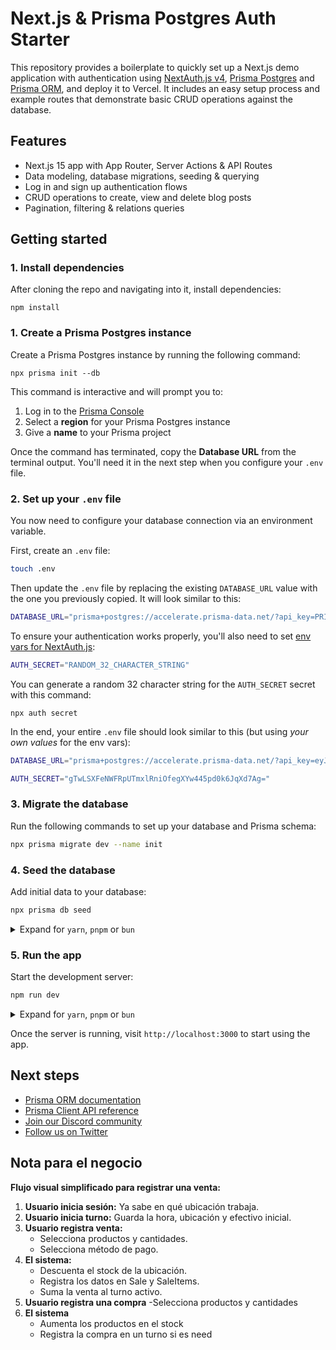 # Next.js & Prisma Postgres Auth Starter

This repository provides a boilerplate to quickly set up a Next.js demo application with authentication using [NextAuth.js v4](https://next-auth.js.org/), [Prisma Postgres](https://www.prisma.io/postgres) and [Prisma ORM](https://www.prisma.io/orm), and deploy it to Vercel. It includes an easy setup process and example routes that demonstrate basic CRUD operations against the database.

## Features

- Next.js 15 app with App Router, Server Actions & API Routes
- Data modeling, database migrations, seeding & querying
- Log in and sign up authentication flows
- CRUD operations to create, view and delete blog posts
- Pagination, filtering & relations queries

## Getting started

### 1. Install dependencies

After cloning the repo and navigating into it, install dependencies:

```
npm install
```

### 1. Create a Prisma Postgres instance

Create a Prisma Postgres instance by running the following command:

```
npx prisma init --db
```

This command is interactive and will prompt you to:

1. Log in to the [Prisma Console](https://console.prisma.io)
1. Select a **region** for your Prisma Postgres instance
1. Give a **name** to your Prisma project

Once the command has terminated, copy the **Database URL** from the terminal output. You'll need it in the next step when you configure your `.env` file.

<!-- Create a Prisma Postgres database instance using [Prisma Data Platform](https://console.prisma.io):

1. Navigate to [Prisma Data Platform](https://console.prisma.io).
2. Click **New project** to create a new project.
3. Enter a name for your project in the **Name** field.
4. Inside the **Prisma Postgres** section, click **Get started**.
5. Choose a region close to your location from the **Region** dropdown.
6. Click **Create project** to set up your database. This redirects you to the database setup page.
7. In the **Set up database access** section, copy the `DATABASE_URL`. You will use this in the next steps. -->

### 2. Set up your `.env` file

You now need to configure your database connection via an environment variable.

First, create an `.env` file:

```bash
touch .env
```

Then update the `.env` file by replacing the existing `DATABASE_URL` value with the one you previously copied. It will look similar to this:

```bash
DATABASE_URL="prisma+postgres://accelerate.prisma-data.net/?api_key=PRISMA_POSTGRES_API_KEY"
```

To ensure your authentication works properly, you'll also need to set [env vars for NextAuth.js](https://next-auth.js.org/configuration/options):

```bash
AUTH_SECRET="RANDOM_32_CHARACTER_STRING"
```

You can generate a random 32 character string for the `AUTH_SECRET` secret with this command:

```
npx auth secret
```

In the end, your entire `.env` file should look similar to this (but using _your own values_ for the env vars):

```bash
DATABASE_URL="prisma+postgres://accelerate.prisma-data.net/?api_key=eyJhbGciOiJIUzI1NiIsInR5cCI6IkpXVCJ9.eyJhcGlfa2V5IjoiMWEzMjBiYTEtYjg2Yy00ZTA5LThmZTktZDBhODA3YjQwZjBkIiwidGVuYW50X2lkIjoiY2RhYmM3ZTU1NzdmMmIxMmM0ZTI1Y2IwNWJhZmZhZmU4NjAxNzkxZThlMzhlYjI1NDgwNmIzZjI5NmU1NTkzNiIsImludGVybmFsX3NlY3JldCI6ImI3YmQzMjFhLTY2ODQtNGRiMC05ZWRiLWIyMGE2ZTQ0ZDMwMSJ9.JgKXQBatjjh7GIG3_fRHDnia6bDv8BdwvaX5F-XdBfw"

AUTH_SECRET="gTwLSXFeNWFRpUTmxlRniOfegXYw445pd0k6JqXd7Ag="
```

### 3. Migrate the database

Run the following commands to set up your database and Prisma schema:

```bash
npx prisma migrate dev --name init
```

<!--
<details>

<summary>Expand for <code>yarn</code>, <code>pnpm</code> or <code>bun</code></summary>

```bash
# Using yarn
yarn prisma migrate dev --name init

# Using pnpm
pnpm prisma migrate dev --name init

# Using bun
bun prisma migrate dev --name init
```

</details> -->

### 4. Seed the database

Add initial data to your database:

```bash
npx prisma db seed
```

<details>

<summary>Expand for <code>yarn</code>, <code>pnpm</code> or <code>bun</code></summary>

```bash
# Using yarn
yarn prisma db seed

# Using pnpm
pnpm prisma db seed

# Using bun
bun prisma db seed
```

</details>

### 5. Run the app

Start the development server:

```bash
npm run dev
```

<details>

<summary>Expand for <code>yarn</code>, <code>pnpm</code> or <code>bun</code></summary>

```bash
# Using yarn
yarn dev

# Using pnpm
pnpm run dev

# Using bun
bun run dev
```

</details>

Once the server is running, visit `http://localhost:3000` to start using the app.

## Next steps

- [Prisma ORM documentation](https://www.prisma.io/docs/orm)
- [Prisma Client API reference](https://www.prisma.io/docs/orm/prisma-client)
- [Join our Discord community](https://discord.com/invite/prisma)
- [Follow us on Twitter](https://twitter.com/prisma)


## Nota para el negocio

**Flujo visual simplificado para registrar una venta:**

1. **Usuario inicia sesión:** Ya sabe en qué ubicación trabaja.
2. **Usuario inicia turno:** Guarda la hora, ubicación y efectivo inicial.
3. **Usuario registra venta:**
    - Selecciona productos y cantidades.
    - Selecciona método de pago.
4. **El sistema:**
    - Descuenta el stock de la ubicación.
    - Registra los datos en Sale y SaleItems.
    - Suma la venta al turno activo.
5. **Usuario registra una compra**
    -Selecciona productos y cantidades
6. **El sistema**
    - Aumenta los productos en el stock
    - Registra la compra en un turno si es need



<!-- 
**Por hacer
--Se need el usuario logueado IMPORTANTE!!!!!!!!!!!!!!!

-Frontend de compras unirlo con el backend (Purchase)

-Frontend de crear turno unir con backend
se puede crear varios turnos a la vez?? O varios en un mismo dia??
Se confirma la creación de un turno con un snapshot de stock o es  automático o se calcula automático y se confirma luego??

-Frontend de transferir productos entre locales (transfer-location)

-Frontend de ajustes en los turnos (adjustment)

-Frontend de los métodos de pago (paymentMethod) ---opcional

-Empalmar las ventas con el backend

------------------------------------------
------------------------------------------
------------------------------------------
Luego q este todo eso se need hacer los ipv

-->